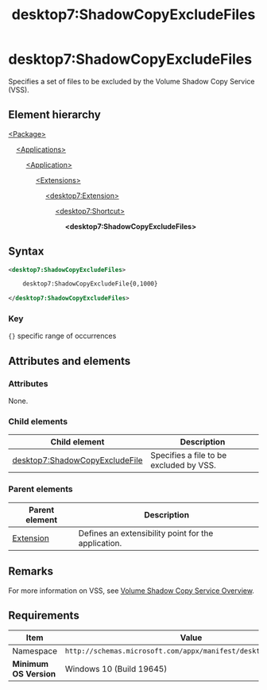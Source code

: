 ﻿---
title: desktop7:ShadowCopyExcludeFiles
description: Specifies a set of files to be excluded by the Volume Shadow Copy Service (VSS).
ms.date: 10/15/2021
ms.topic: reference
keywords: windows 10, uwp, schema, manifest, desktop, extension 
ms.custom: 19H1
---

# desktop7:ShadowCopyExcludeFiles

Specifies a set of files to be excluded by the Volume Shadow Copy Service (VSS).

## Element hierarchy

[\<Package\>](element-package.md)

&nbsp;&nbsp;&nbsp;&nbsp;[\<Applications\>](element-applications.md)

&nbsp;&nbsp;&nbsp;&nbsp; &nbsp;&nbsp;&nbsp;&nbsp;[\<Application\>](element-application.md)

&nbsp;&nbsp;&nbsp;&nbsp; &nbsp;&nbsp;&nbsp;&nbsp; &nbsp;&nbsp;&nbsp;&nbsp;[\<Extensions\>](element-1-extensions.md)

&nbsp;&nbsp;&nbsp;&nbsp; &nbsp;&nbsp;&nbsp;&nbsp; &nbsp;&nbsp;&nbsp;&nbsp; &nbsp;&nbsp;&nbsp;&nbsp;[\<desktop7:Extension\>](element-desktop7-extension.md)

&nbsp;&nbsp;&nbsp;&nbsp; &nbsp;&nbsp;&nbsp;&nbsp; &nbsp;&nbsp;&nbsp;&nbsp; &nbsp;&nbsp;&nbsp;&nbsp; &nbsp;&nbsp;&nbsp;&nbsp;[\<desktop7:Shortcut\>](element-desktop7-shortcut.md)

&nbsp;&nbsp;&nbsp;&nbsp; &nbsp;&nbsp;&nbsp;&nbsp; &nbsp;&nbsp;&nbsp;&nbsp; &nbsp;&nbsp;&nbsp;&nbsp; &nbsp;&nbsp;&nbsp;&nbsp; &nbsp;&nbsp;&nbsp;&nbsp;**\<desktop7:ShadowCopyExcludeFiles\>**

## Syntax

```xml
<desktop7:ShadowCopyExcludeFiles>

    desktop7:ShadowCopyExcludeFile{0,1000}

</desktop7:ShadowCopyExcludeFiles>
```

### Key

`{}` specific range of occurrences

## Attributes and elements

### Attributes

None.

### Child elements

| Child element | Description |
|-|-|
| [desktop7:ShadowCopyExcludeFile](element-desktop7-shadowcopyexcludefile.md) | Specifies a file to be excluded by VSS. |  

### Parent elements

| Parent element | Description |
|-|-|
| [Extension](element-desktop7-extension.md) | Defines an extensibility point for the application. |  

## Remarks

For more information on VSS, see [Volume Shadow Copy Service Overview](/windows/win32/vss/volume-shadow-copy-service-overview).

## Requirements

| Item  | Value  |
|--|--|
| Namespace | `http://schemas.microsoft.com/appx/manifest/desktop/windows10/7` |
| **Minimum OS Version** | Windows 10 (Build 19645) |
